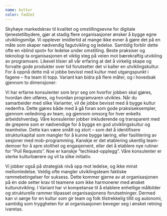 ```yaml
---
name: kultur
color: fad2e2
---
```


<div class="bigText">

Skyhøye markedskrav til kvalitet og omstillingsevne for digitale
tjenestetilbydere, gjør at stadig flere organisasjoner ønsker å bygge
egne utviklingsmiljø. Vi opplever imidlertid at mange ikke evner å
gjøre det på en måte som skaper nødvendig fagutvikling og ledelse.
Samtidig forblir dette ofte en «blind spot» for ledelse under
omstilling. Beste praksiser og teknologi ta organisasjonen et viktig
steg på veien mot bærekraftig utvikling av programvare. Likevel
tilsier all vår erfaring at det å virkelig skape og forvalte gode
produkter over tid forutsetter det vi kaller en utviklingskultur. For
å oppnå dette må vi jobbe bevisst med kultur med utgangspunkt i fagene
– fra team til topp. Variant kan bidra på flere måter, og i hovedsak
gjennom to dimensjoner:

</div>

<div class="wrapper">

Vi har erfarne konsulenter som bryr seg om hvorfor jobben skal
gjøres, hvordan den utføres, og hvordan programvaren utvikles. Når
du samarbeider med slike Varianter, vil de jobbe bevisst med å bygge
kultur nedenfra. Dette gjøres både med å gå foran som gode
praksiseksempler, gjennom veiledning av team, og gjennom omsorg for
hver enkelts arbeidshverdag. Våre konsulenter jobber inkluderende og
transparent med de grepene som er nødvendige for å bygge en god
utviklingskultur og teamhelse. Dette kan være smått og stort – som
det å identifisere strukturkapital som mangler for å kunne bygge
læring, eller fasilitering av sesjoner med mob-programming. Kanskje
er det etablering ukentlig team-demoer for å spre stolthet og
engasjement, eller det å etablere nye rutiner for “Pull Requests”.
Noe er kanskje “techlead-opplegg”. Våre konsulenter er sterke
kulturbærere og vil ta slike initiativ.

Vi jobber også på strategisk nivå opp mot ledelse, og ikke minst
mellomledelse. Veldig ofte mangler utviklingsteam faktiske
rammebetingelser for suksess. Dette kommer gjerne av at
organisasjonen på én side setter krav til teamene som ikke
harmonerer med ønsket kulturutvikling. I Variant har vi kompetanse
til å etablere enhetlige målbilder og strukturelle rammer tilpasset
organisasjonens forutsetninger. Dermed kan vi sørge for en kultur
som gir team og folk tilstrekkelig tillit og autonomi, samtidig som
tryggheten for at organisasjonen beveger seg i ønsket retning
ivaretas.

</div>
